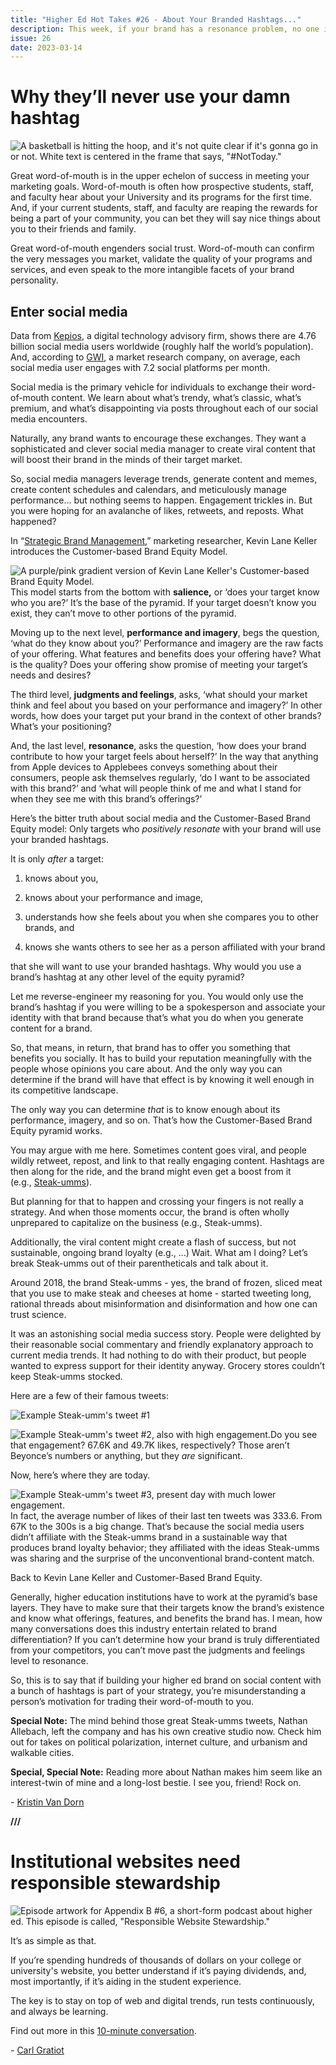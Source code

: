 ```yaml
---
title: "Higher Ed Hot Takes #26 - About Your Branded Hashtags..."
description: This week, if your brand has a resonance problem, no one is gonna use the hashtag.
issue: 26
date: 2023-03-14
---
```


Why they’ll never use your damn hashtag
=======================================

![A basketball is hitting the hoop, and it's not quite clear if it's gonna go in or not. White text is centered in the frame that says, "#NotToday."](https://buttondown-attachments.s3.us-west-2.amazonaws.com/images/4098e506-b5e5-4788-9a7e-0653b1e9b214.png)

Great word-of-mouth is in the upper echelon of success in meeting your marketing goals. Word-of-mouth is often how prospective students, staff, and faculty hear about your University and its programs for the first time. And, if your current students, staff, and faculty are reaping the rewards for being a part of your community, you can bet they will say nice things about you to their friends and family.

Great word-of-mouth engenders social trust. Word-of-mouth can confirm the very messages you market, validate the quality of your programs and services, and even speak to the more intangible facets of your brand personality.

Enter social media
------------------

Data from [Kepios](https://kepios.com/), a digital technology advisory firm, shows there are 4.76 billion social media users worldwide (roughly half the world’s population). And, according to [GWI](https://www.gwi.com/), a market research company, on average, each social media user engages with 7.2 social platforms per month.

Social media is the primary vehicle for individuals to exchange their word-of-mouth content. We learn about what’s trendy, what’s classic, what’s premium, and what’s disappointing via posts throughout each of our social media encounters.

Naturally, any brand wants to encourage these exchanges. They want a sophisticated and clever social media manager to create viral content that will boost their brand in the minds of their target market.

So, social media managers leverage trends, generate content and memes, create content schedules and calendars, and meticulously manage performance… but nothing seems to happen. Engagement trickles in. But you were hoping for an avalanche of likes, retweets, and reposts. What happened?  

In “[Strategic Brand Management](https://www.biblio.com/strategic-brand-management-by-keller-kevin-lane/work/265732),” marketing researcher, Kevin Lane Keller introduces the Customer-based Brand Equity Model.

![A purple/pink gradient version of Kevin Lane Keller's Customer-based Brand Equity Model. ](https://buttondown-attachments.s3.us-west-2.amazonaws.com/images/2b92a1dc-ce82-4301-a731-0041e4db1cea.png)This model starts from the bottom with **salience,** or ‘does your target know who you are?’ It’s the base of the pyramid. If your target doesn’t know you exist, they can’t move to other portions of the pyramid.

Moving up to the next level, **performance and imagery**, begs the question, ‘what do they know about you?’ Performance and imagery are the raw facts of your offering. What features and benefits does your offering have? What is the quality? Does your offering show promise of meeting your target’s needs and desires?

The third level, **judgments and feelings**, asks, ‘what should your market think and feel about you based on your performance and imagery?’ In other words, how does your target put your brand in the context of other brands? What’s your positioning?

And, the last level, **resonance**, asks the question, ‘how does your brand contribute to how your target feels about herself?’ In the way that anything from Apple devices to Applebees conveys something about their consumers, people ask themselves regularly, ‘do I want to be associated with this brand?’ and ‘what will people think of me and what I stand for when they see me with this brand’s offerings?’

Here’s the bitter truth about social media and the Customer-Based Brand Equity model: Only targets who _positively resonate_ with your brand will use your branded hashtags.

It is only _after_ a target:

1. knows about you,

2. knows about your performance and image,

3. understands how she feels about you when she compares you to other brands, and

4. knows she wants others to see her as a person affiliated with your brand

that she will want to use your branded hashtags. Why would you use a brand’s hashtag at any other level of the equity pyramid?

Let me reverse-engineer my reasoning for you. You would only use the brand’s hashtag if you were willing to be a spokesperson and associate your identity with that brand because that’s what you do when you generate content for a brand.

So, that means, in return, that brand has to offer you something that benefits you socially. It has to build your reputation meaningfully with the people whose opinions you care about. And the only way you can determine if the brand will have that effect is by knowing it well enough in its competitive landscape.

The only way you can determine _that_ is to know enough about its performance, imagery, and so on. That’s how the Customer-Based Brand Equity pyramid works.

You may argue with me here. Sometimes content goes viral, and people wildly retweet, repost, and link to that really engaging content. Hashtags are then along for the ride, and the brand might even get a boost from it (e.g., [Steak-umms](https://www.forbes.com/sites/danidiplacido/2020/04/15/does-steak-umm-represent-the-next-mutation-of-brand-twitter/?sh=1d173b8110b7)).

But planning for that to happen and crossing your fingers is not really a strategy. And when those moments occur, the brand is often wholly unprepared to capitalize on the business (e.g., Steak-umms).

Additionally, the viral content might create a flash of success, but not sustainable, ongoing brand loyalty (e.g., …) Wait. What am I doing? Let’s break Steak-umms out of their parentheticals and talk about it.

Around 2018, the brand Steak-umms - yes, the brand of frozen, sliced meat that you use to make steak and cheeses at home - started tweeting long, rational threads about misinformation and disinformation and how one can trust science.

It was an astonishing social media success story. People were delighted by their reasonable social commentary and friendly explanatory approach to current media trends. It had nothing to do with their product, but people wanted to express support for their identity anyway. Grocery stores couldn’t keep Steak-umms stocked.

Here are a few of their famous tweets:

![Example Steak-umm's tweet #1](https://buttondown-attachments.s3.us-west-2.amazonaws.com/images/35f6d851-b848-417d-b942-27f6166ad3dc.png)

![Example Steak-umm's tweet #2, also with high engagement.](https://buttondown-attachments.s3.us-west-2.amazonaws.com/images/0aaa76cb-631f-45c6-a49b-89f37d13190c.png)Do you see that engagement? 67.6K and 49.7K likes, respectively? Those aren’t Beyonce’s numbers or anything, but they _are_ significant.

Now, here’s where they are today.

![Example Steak-umm's tweet #3, present day with much lower engagement.](https://buttondown-attachments.s3.us-west-2.amazonaws.com/images/7ef54218-5f7e-4510-922b-8df9c680fa7c.png)In fact, the average number of likes of their last ten tweets was 333.6. From 67K to the 300s is a big change. That’s because the social media users didn’t affiliate with the Steak-umms brand in a sustainable way that produces brand loyalty behavior; they affiliated with the ideas Steak-umms was sharing and the surprise of the unconventional brand-content match.

Back to Kevin Lane Keller and Customer-Based Brand Equity.

Generally, higher education institutions have to work at the pyramid’s base layers. They have to make sure that their targets know the brand’s existence and know what offerings, features, and benefits the brand has. I mean, how many conversations does this industry entertain related to brand differentiation? If you can’t determine how your brand is truly differentiated from your competitors, you can’t move past the judgments and feelings level to resonance.

So, this is to say that if building your higher ed brand on social content with a bunch of hashtags is part of your strategy, you’re misunderstanding a person’s motivation for trading their word-of-mouth to you.

**Special Note:** The mind behind those great Steak-umms tweets, Nathan Allebach, left the company and has his own creative studio now. Check him out for takes on political polarization, internet culture, and urbanism and walkable cities.

**Special, Special Note:** Reading more about Nathan makes him seem like an interest-twin of mine and a long-lost bestie. I see you, friend! Rock on.

\- [Kristin Van Dorn](https://twitter.com/yossariansghost)

**///**

Institutional websites need responsible stewardship
===================================================

![Episode artwork for Appendix B #6, a short-form podcast about higher ed. This episode is called, "Responsible Website Stewardship."](https://buttondown-attachments.s3.us-west-2.amazonaws.com/images/973686e8-8978-469c-a41e-bf3ad4e87096.png)

It’s as simple as that.

If you’re spending hundreds of thousands of dollars on your college or university's website, you better understand if it’s paying dividends, and, most importantly, if it’s aiding in the student experience.

The key is to stay on top of web and digital trends, run tests continuously, and always be learning.

Find out more in this [10-minute conversation](https://bravery.co/podcast/responsible-stewardship/).

\- [Carl Gratiot](https://linkedin.com/in/carlgratiot)
